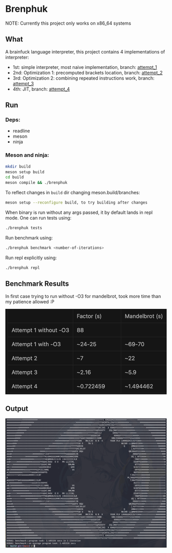 # Brenphuk

NOTE: Currently this project only works on x86_64 systems

## What

A brainfuck language interpreter, this project contains 4 implementations of interpreter:

- 1st: simple interpreter, most naive implementation, branch: [attempt_1](https://github.com/feniljain/brenphuk/tree/attempt_1)
- 2nd: Optimization 1: precomputed brackets location, branch: [attempt_2](https://github.com/feniljain/brenphuk/tree/attempt_2)
- 3rd: Optimization 2: combining repeated instructions work, branch: [attempt_3](https://github.com/feniljain/brenphuk/tree/attempt_3)
- 4th: JIT, branch: [attempt_4](https://github.com/feniljain/brenphuk/tree/attempt_4)

## Run

### Deps:

- readline
- meson
- ninja

### Meson and ninja:

```sh
mkdir build
meson setup build
cd build
meson compile && ./brenphuk
```

To reflect changes in `build` dir changing meson.build/branches:
```sh
meson setup --reconfigure build, to try building after changes
```

When binary is run without any args passed, it by default lands in repl mode. One can run tests using:

```sh
./brenphuk tests
```

Run benchmark using:

```sh
./brenphuk benchmark <number-of-iterations>
```

Run repl explicitly using:

```sh
./brenphuk repl
```

## Benchmark Results

In first case trying to run without -O3 for mandelbrot, took more time than my patience allowed :P

<img src="./imgs/exec_speeds.png"/>

## Output

<img src="./imgs/mandlebrot_exec.png"/>
